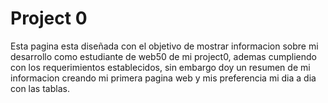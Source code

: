 # Project 0

Esta pagina esta diseñada con el objetivo de mostrar informacion sobre mi desarrollo como estudiante de web50 de mi project0, ademas cumpliendo con los requerimientos establecidos, sin embargo doy un resumen de mi informacion creando mi 
primera pagina web y mis preferencia mi dia a dia con las tablas.
